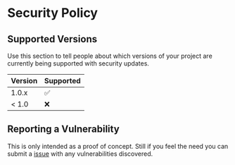 # Security Policy

## Supported Versions

Use this section to tell people about which versions of your project are
currently being supported with security updates.

| Version | Supported          |
| ------- | ------------------ |
| 1.0.x   | :white_check_mark: |
| < 1.0   | :x:                |

## Reporting a Vulnerability

This is only intended as a proof of concept. 
Still if you feel the need you can submit a [issue](https://github.com/xyberviri/NotReallyMFA/issues) with any vulnerabilities discovered. 

